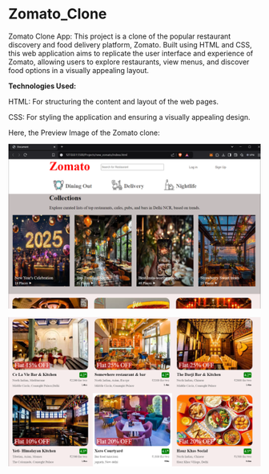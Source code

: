 # Zomato_Clone 

Zomato Clone App: This project is a clone of the popular restaurant discovery and food delivery platform, Zomato. Built using HTML and CSS, this web application aims to replicate the user interface and experience of Zomato, allowing users to explore restaurants, view menus, and discover food options in a visually appealing layout.

**Technologies Used:**

HTML: For structuring the content and layout of the web pages.

CSS: For styling the application and ensuring a visually appealing design.

Here, the Preview Image of the Zomato clone:

![Preview Image](Zomato_clone.png)


![Preview Image](Zomato_clone2.png)





